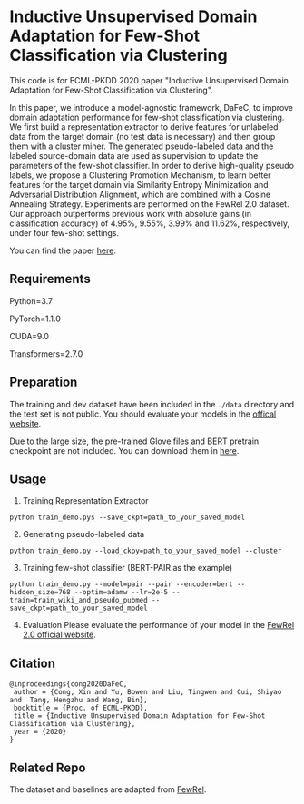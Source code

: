 Inductive Unsupervised Domain Adaptation for Few-Shot Classification via Clustering
===

This code is for ECML-PKDD 2020 paper "Inductive Unsupervised Domain Adaptation for Few-Shot Classification via Clustering".

In this paper, we introduce a model-agnostic framework, DaFeC, to improve domain adaptation performance for few-shot classification via clustering. We first build a representation extractor to derive features for unlabeled data from the target domain (no test data is necessary) and then group them with a cluster miner. The generated pseudo-labeled data and the labeled source-domain data are used as supervision to update the parameters of the few-shot classifier. In order to derive high-quality pseudo labels, we propose a Clustering Promotion Mechanism, to learn better features for the target domain via Similarity Entropy Minimization and Adversarial Distribution Alignment, which are combined with a Cosine Annealing Strategy. Experiments are performed on the FewRel 2.0 dataset. Our approach outperforms previous work with absolute gains (in classification accuracy) of 4.95%, 9.55%, 3.99% and 11.62%, respectively, under four few-shot settings.

You can find the paper [here](https://arxiv.org/abs/2006.12816).

Requirements
---

Python=3.7

PyTorch=1.1.0

CUDA=9.0

Transformers=2.7.0

Preparation
---

The training and dev dataset have been included in the `./data` directory and the test set is not public. You should evaluate your models in the [offical website](https://thunlp.github.io/2/fewrel2_da.html).

Due to the large size, the pre-trained Glove files and BERT pretrain checkpoint are not included. You can download them in [here](https://cloud.tsinghua.edu.cn/f/58f57bda00eb40be8d10/?dl=1).

Usage
---

1. Training Representation Extractor

```shell
python train_demo.pys --save_ckpt=path_to_your_saved_model
```

2. Generating pseudo-labeled data

```shell
python train_demo.py --load_ckpy=path_to_your_saved_model --cluster
```

3. Training few-shot classifier (BERT-PAIR as the example)

```shell
python train_demo.py --model=pair --pair --encoder=bert --hidden_size=768 --optim=adamw --lr=2e-5 --train=train_wiki_and_pseudo_pubmed --save_ckpt=path_to_your_saved_model
```

4. Evaluation
Please evaluate the performance of your model in the [FewRel 2.0 official website](https://thunlp.github.io/2/fewrel2_da.html).

Citation
---

```
@inproceedings{cong2020DaFeC,
 author = {Cong, Xin and Yu, Bowen and Liu, Tingwen and Cui, Shiyao and  Tang, Hengzhu and Wang, Bin},
 booktitle = {Proc. of ECML-PKDD},
 title = {Inductive Unsupervised Domain Adaptation for Few-Shot Classification via Clustering},
 year = {2020}
}
```

Related Repo
---

The dataset and baselines are adapted from [FewRel](https://github.com/thunlp/FewRel).